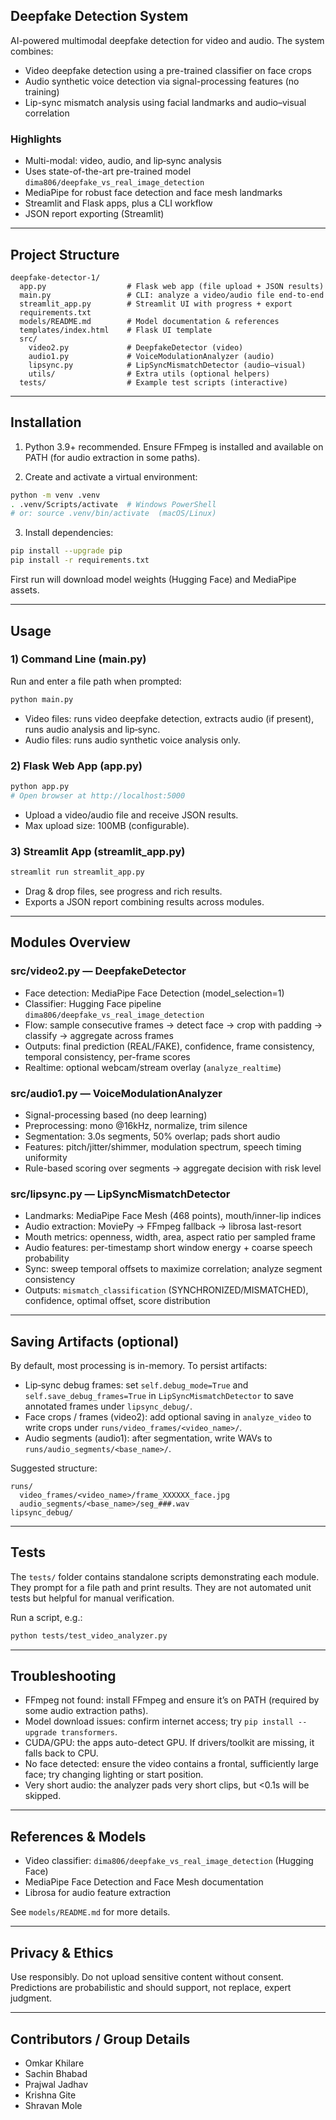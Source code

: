 ## Deepfake Detection System

AI-powered multimodal deepfake detection for video and audio. The system combines:

- Video deepfake detection using a pre-trained classifier on face crops
- Audio synthetic voice detection via signal-processing features (no training)
- Lip-sync mismatch analysis using facial landmarks and audio–visual correlation

### Highlights
- Multi-modal: video, audio, and lip‑sync analysis
- Uses state-of-the-art pre-trained model `dima806/deepfake_vs_real_image_detection`
- MediaPipe for robust face detection and face mesh landmarks
- Streamlit and Flask apps, plus a CLI workflow
- JSON report exporting (Streamlit)

---

## Project Structure
```
deepfake-detector-1/
  app.py                  # Flask web app (file upload + JSON results)
  main.py                 # CLI: analyze a video/audio file end-to-end
  streamlit_app.py        # Streamlit UI with progress + export
  requirements.txt
  models/README.md        # Model documentation & references
  templates/index.html    # Flask UI template
  src/
    video2.py             # DeepfakeDetector (video)
    audio1.py             # VoiceModulationAnalyzer (audio)
    lipsync.py            # LipSyncMismatchDetector (audio–visual)
    utils/                # Extra utils (optional helpers)
  tests/                  # Example test scripts (interactive)
```

---

## Installation

1) Python 3.9+ recommended. Ensure FFmpeg is installed and available on PATH (for audio extraction in some paths).

2) Create and activate a virtual environment:
```bash
python -m venv .venv
. .venv/Scripts/activate  # Windows PowerShell
# or: source .venv/bin/activate  (macOS/Linux)
```

3) Install dependencies:
```bash
pip install --upgrade pip
pip install -r requirements.txt
```

First run will download model weights (Hugging Face) and MediaPipe assets.

---

## Usage

### 1) Command Line (main.py)
Run and enter a file path when prompted:
```bash
python main.py
```
- Video files: runs video deepfake detection, extracts audio (if present), runs audio analysis and lip‑sync.
- Audio files: runs audio synthetic voice analysis only.

### 2) Flask Web App (app.py)
```bash
python app.py
# Open browser at http://localhost:5000
```
- Upload a video/audio file and receive JSON results.
- Max upload size: 100MB (configurable).

### 3) Streamlit App (streamlit_app.py)
```bash
streamlit run streamlit_app.py
```
- Drag & drop files, see progress and rich results.
- Exports a JSON report combining results across modules.

---

## Modules Overview

### src/video2.py — DeepfakeDetector
- Face detection: MediaPipe Face Detection (model_selection=1)
- Classifier: Hugging Face pipeline `dima806/deepfake_vs_real_image_detection`
- Flow: sample consecutive frames → detect face → crop with padding → classify → aggregate across frames
- Outputs: final prediction (REAL/FAKE), confidence, frame consistency, temporal consistency, per-frame scores
- Realtime: optional webcam/stream overlay (`analyze_realtime`)

### src/audio1.py — VoiceModulationAnalyzer
- Signal-processing based (no deep learning)
- Preprocessing: mono @16kHz, normalize, trim silence
- Segmentation: 3.0s segments, 50% overlap; pads short audio
- Features: pitch/jitter/shimmer, modulation spectrum, speech timing uniformity
- Rule-based scoring over segments → aggregate decision with risk level

### src/lipsync.py — LipSyncMismatchDetector
- Landmarks: MediaPipe Face Mesh (468 points), mouth/inner-lip indices
- Audio extraction: MoviePy → FFmpeg fallback → librosa last-resort
- Mouth metrics: openness, width, area, aspect ratio per sampled frame
- Audio features: per-timestamp short window energy + coarse speech probability
- Sync: sweep temporal offsets to maximize correlation; analyze segment consistency
- Outputs: `mismatch_classification` (SYNCHRONIZED/MISMATCHED), confidence, optimal offset, score distribution

---

## Saving Artifacts (optional)
By default, most processing is in-memory. To persist artifacts:
- Lip‑sync debug frames: set `self.debug_mode=True` and `self.save_debug_frames=True` in `LipSyncMismatchDetector` to save annotated frames under `lipsync_debug/`.
- Face crops / frames (video2): add optional saving in `analyze_video` to write crops under `runs/video_frames/<video_name>/`.
- Audio segments (audio1): after segmentation, write WAVs to `runs/audio_segments/<base_name>/`.

Suggested structure:
```
runs/
  video_frames/<video_name>/frame_XXXXXX_face.jpg
  audio_segments/<base_name>/seg_###.wav
lipsync_debug/
```

---

## Tests
The `tests/` folder contains standalone scripts demonstrating each module. They prompt for a file path and print results. They are not automated unit tests but helpful for manual verification.

Run a script, e.g.:
```bash
python tests/test_video_analyzer.py
```

---

## Troubleshooting
- FFmpeg not found: install FFmpeg and ensure it’s on PATH (required by some audio extraction paths).
- Model download issues: confirm internet access; try `pip install --upgrade transformers`.
- CUDA/GPU: the apps auto-detect GPU. If drivers/toolkit are missing, it falls back to CPU.
- No face detected: ensure the video contains a frontal, sufficiently large face; try changing lighting or start position.
- Very short audio: the analyzer pads very short clips, but <0.1s will be skipped.

---

## References & Models
- Video classifier: `dima806/deepfake_vs_real_image_detection` (Hugging Face)
- MediaPipe Face Detection and Face Mesh documentation
- Librosa for audio feature extraction

See `models/README.md` for more details.

---

## Privacy & Ethics
Use responsibly. Do not upload sensitive content without consent. Predictions are probabilistic and should support, not replace, expert judgment.

---

## Contributors / Group Details

- <Name a>Omkar Khilare
- <Name a>Sachin Bhabad
- <Name a>Prajwal Jadhav
- <Name a>Krishna Gite
- <Name a>Shravan Mole



